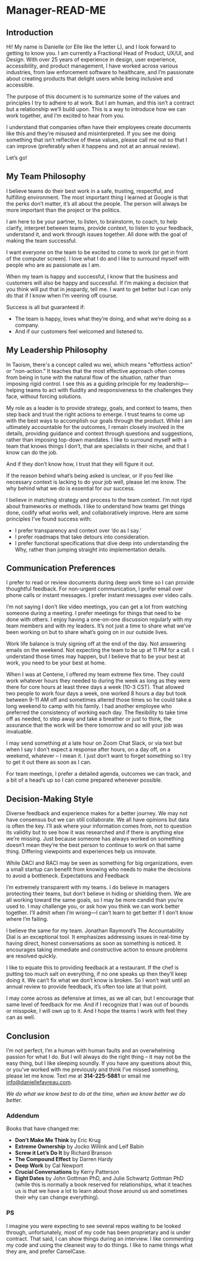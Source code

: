 # Manager-READ-ME

## Introduction

Hi! My name is Danielle (or Elle like the letter L), and I look forward to getting to know you. I am currently a Fractional Head of Product, UX/UI, and Design. With over 25 years of experience in design, user experience, accessibility, and product management, I have worked across various industries, from law enforcement software to healthcare, and I’m passionate about creating products that delight users while being inclusive and accessible. 

The purpose of this document is to summarize some of the values and principles I try to adhere to at work. But I am human, and this isn’t a contract but a relationship we’ll build upon. This is a way to introduce how we can work together, and I’m excited to hear from you.

I understand that companies often have their employees create documents like this and they’re misused and misinterpreted. If you see me doing something that isn’t reflective of these values, please call me out so that I can improve (preferably when it happens and not at an annual review).

Let’s go!

## My Team Philosophy

I believe teams do their best work in a safe, trusting, respectful, and fulfilling environment. The most important thing I learned at Google is that the perks don’t matter, it’s all about the people. The person will always be more important than the project or the politics. 

I am here to be your partner, to listen, to brainstorm, to coach, to help clarify, interpret between teams, provide context, to listen to your feedback, understand it, and work through issues together. All done with the goal of making the team successful. 

I want everyone on the team to be excited to come to work (or get in front of the computer screen). I love what I do and I like to surround myself with people who are as passionate as I am.

When my team is happy and successful, I know that the business and customers will also be happy and successful. If I’m making a decision that you think will put that in jeopardy, tell me. I want to get better but I can only do that if I know when I’m veering off course.

Success is all but guaranteed if:
-	The team is happy, loves what they’re doing, and what we’re doing as a company.
-	And if our customers feel welcomed and listened to.

## My Leadership Philosophy

In Taoism, there's a concept called wu wei, which means "effortless action" or "non-action." It teaches that the most effective approach often comes from being in tune with the natural flow of the situation, rather than imposing rigid control. I see this as a guiding principle for my leadership—helping teams to act with fluidity and responsiveness to the challenges they face, without forcing solutions.

My role as a leader is to provide strategy, goals, and context to teams, then step back and trust the right actions to emerge. I trust teams to come up with the best ways to accomplish our goals through the product. While I am ultimately accountable for the outcomes, I remain closely involved in the details, providing guidance and context through questions and suggestions, rather than imposing top-down mandates. I like to surround myself with a team that knows things I don’t, that are specialists in their niche, and that I know can do the job.

And if they don’t know how, I trust that they will figure it out.

If the reason behind what’s being asked is unclear, or if you feel like necessary context is lacking to do your job well, please let me know. The why behind what we do is essential for our success.

I believe in matching strategy and process to the team context. I’m not rigid about frameworks or methods. I like to understand how teams get things done, codify what works well, and collaboratively improve. Here are some principles I’ve found success with:

-	I prefer transparency and context over ‘do as I say.’
-	I prefer roadmaps that take detours into consideration.
-	I prefer functional specifications that dive deep into understanding the Why, rather than jumping straight into implementation details.

## Communication Preferences

I prefer to read or review documents during deep work time so I can provide thoughtful feedback. For non-urgent communication, I prefer email over phone calls or instant messages. I prefer instant messages over video calls. 

I’m not saying I don’t like video meetings, you can get a lot from watching someone during a meeting. I prefer meetings for things that need to be done with others. I enjoy having a one-on-one discussion regularly with my team members and with my leaders. It’s not just a time to share what we’ve been working on but to share what’s going on in our outside lives.

Work life balance is truly signing off at the end of the day. Not answering emails on the weekend. Not expecting the team to be up at 11 PM for a call. I understand those times may happen, but I believe that to be your best at work, you need to be your best at home.

When I was at Centene, I offered my team extreme flex time. They could work whatever hours they needed to during the week as long as they were there for core hours at least three days a week (10-3 CST). That allowed two people to work four days a week, one worked 8 hours a day but took between 9-11 AM off and sometimes altered those times so he could take a long weekend to camp with his family. I had another employee who preferred the consistency of working each day. The flexibility to take time off as needed, to step away and take a breather or just to think, the assurance that the work will be there tomorrow and so will your job was invaluable.

I may send something at a late hour on Zoom Chat Slack, or via text but when I say I don’t expect a response after hours, on a day off, on a weekend, whatever – I mean it. I just don’t want to forget something so I try to get it out there as soon as I can.

For team meetings, I prefer a detailed agenda, outcomes we can track, and a bit of a head’s up so I can come prepared whenever possible.

## Decision-Making Style

Diverse feedback and experience makes for a better journey. We may not have consensus but we can still collaborate. We all have opinions but data is often the key. I’ll ask where your information comes from, not to question its validity but to see how it was researched and if there is anything else we’re missing. 
Just because someone has always worked on something doesn’t mean they’re the best person to continue to work on that same thing. Differing viewpoints and experiences help us innovate.

While DACI and RACI may be seen as something for big organizations, even a small startup can benefit from knowing who needs to make the decisions to avoid a bottleneck.
Expectations and Feedback

I’m extremely transparent with my teams. I do believe in managers protecting their teams, but don’t believe in hiding or shielding them. We are all working toward the same goals, so I may be more candid than you’re used to. I may challenge you, or ask how you think we can work better together. I’ll admit when I’m wrong—I can’t learn to get better if I don’t know where I’m failing.

I believe the same for my team. Jonathan Raymond’s The Accountability Dial is an exceptional tool.  It emphasizes addressing issues in real-time by having direct, honest conversations as soon as something is noticed. It encourages taking immediate and constructive action to ensure problems are resolved quickly. 

I like to equate this to providing feedback at a restaurant. If the chef is putting too much salt on everything, if no one speaks up then they’ll keep doing it.  We can’t fix what we don’t know is broken. So I won’t wait until an annual review to provide feedback, it’s often too late at that point.

I may come across as defensive at times, as we all can, but I encourage that same level of feedback for me. And if I recognize that I was out of bounds or misspoke, I will own up to it. And I hope the teams I work with feel they can as well.

## Conclusion

I’m not perfect, I’m a human with human faults and an overwhelming passion for what I do. But I will always do the right thing – it may not be the easy thing, but I like sleeping soundly. If you have any questions about this, or you’ve worked with me previously and think I’ve missed something, please let me know. Text me at **314-225-5881** or email me info@daniellefavreau.com.

*We do what we know best to do at the time, when we know better we do better.*

### Addendum

Books that have changed me:

-	**Don’t Make Me Think** by Eric Krug
-	**Extreme Ownership** by Jocko Willink and Leif Babin
-	**Screw it Let’s Do It** by Richard Branson
-	**The Compound Effect** by Darren Hardy
-	**Deep Work** by Cal Newport
-	**Crucial Conversations** by Kerry Patterson
-	**Eight Dates** by John Gottman PhD, and Julie Schwartz Gottman PhD (while this is normally a book reserved for relationships, what it teaches us is that we have a lot to learn about those around us and sometimes their why can change everything).

### PS
I imagine you were expecting to see several repos waiting to be looked through, unfortunately, most of my code has been proprietary and is under contract. That said, I can show things during an interview. I like commenting my code and using the cleanest way to do things. I like to name things what they are, and prefer CamelCase. 
